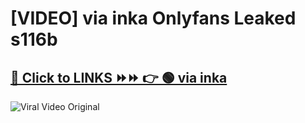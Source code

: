 
 # [VIDEO] via inka Onlyfans Leaked s116b

## <h2><a href="https://clipsfans.com/via_inka&ref=git">🔗 Click to LINKS ⏩⏩ 👉 🟢 via inka </a></h2>

<a href="https://clipsfans.com/via_inka&ref=git" rel="nofollow" data-target="animated-image.originalLink"><img src="https://i.ibb.co.com/xMMVF88/686577567.gif" alt="Viral Video Original" style="max-width: 100%; display: inline-block;" data-target="animated-image.originalImage"></a>

